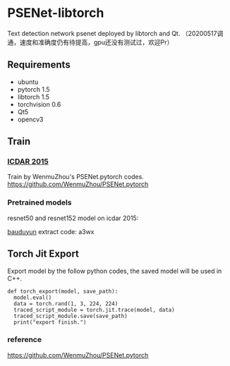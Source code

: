 # PSENet-libtorch
Text detection network psenet deployed by libtorch and Qt.
（20200517调通，速度和准确度仍有待提高，gpu还没有测试过，欢迎Pr）

## Requirements
* ubuntu
* pytorch 1.5
* libtorch 1.5
* torchvision 0.6
* Qt5
* opencv3


## Train
### [ICDAR 2015](http://rrc.cvc.uab.es/?ch=4)

Train by WenmuZhou's PSENet.pytorch codes.
https://github.com/WenmuZhou/PSENet.pytorch


### Pretrained models
resnet50 and resnet152 model on icdar 2015: 

[bauduyun](https://pan.baidu.com/s/1d3C2Izj7d_p_29s2eQANBA ) extract code: a3wx


## Torch Jit Export
Export model by the follow python codes, the saved model will be used in C++.



    def torch_export(model, save_path):
      model.eval()
      data = torch.rand(1, 3, 224, 224)
      traced_script_module = torch.jit.trace(model, data)
      traced_script_module.save(save_path)
      print("export finish.")


### reference
https://github.com/WenmuZhou/PSENet.pytorch
